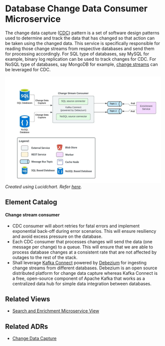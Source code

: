 # Database Change Data Consumer Microservice
The change data capture ([CDC](https://en.wikipedia.org/wiki/Change_data_capture)) pattern is a set of software design patterns used to determine and track the data that has changed so that action can be taken using the changed data.
This service is specifically responsible for reading those change streams from respective databases and send them for processing accordingly.
For SQL type of databases, say MySQL for example, binary log replication can be used to track changes for CDC.
For NoSQL type of databases, say MongoDB for example, [change streams](https://www.mongodb.com/docs/manual/changeStreams/) can be leveraged for CDC.

<img src="../resources/images/db-change-data-consumer-architecture.jpeg"></img>
_Created using Lucidchart. Refer [here](https://lucid.app/documents/view/b139e1e3-a37a-403b-9390-d198c7e7ab27)._

## Element Catalog 

#### Change stream consumer
- CDC consumer will abort retries for fatal errors and implement exponential back-off during error scenarios. This will ensure resiliency and avoid excess pressure on the database.
- Each CDC consumer that processes changes will send the data (one message per change) to a queue. This will ensure that we are able to process database changes at a consistent rate that are not affected by outages to the rest of the stack.
- Shall leverage [Kafka Connect](https://docs.confluent.io/platform/current/connect/index.html) powered by [Debezium](https://debezium.io/) for ingesting change streams from different databases. Debezium is an open source distributed platform for change data capture whereas Kafka Connect is a free, open-source component of Apache Kafka that works as a centralized data hub for simple data integration between databases.

## Related Views
- [Search and Enrichment Microservice View](../architectural-views/search-and-enrichment-service.md)

## Related ADRs 
- [Change Data Capture](../adrs/adr04-change-data-capture.md)
